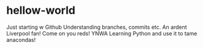 # hellow-world
Just starting w Github
Understanding branches, commits etc. 
An ardent Liverpool fan! Come on you reds! YNWA
Learning Python and use it to tame anacondas!

